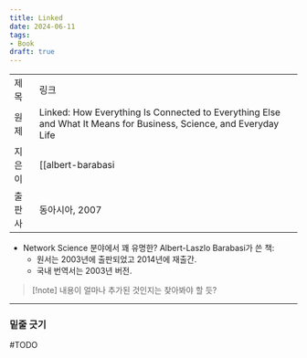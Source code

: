 ```yaml
---
title: Linked
date: 2024-06-11
tags:
- Book
draft: true
---
```


| | |
| --- |--- |
| 제목 | 링크 |
| 원제 | Linked: How Everything Is Connected to Everything Else and What It Means for Business, Science, and Everyday Life |
| 지은이 | [[albert-barabasi|Albert-Laszlo Barabasi]] |
| 출판사 | 동아시아, 2007 |

- Network Science 분야에서 꽤 유명한? Albert-Laszlo Barabasi가 쓴 책:
    - 원서는 2003년에 출판되었고 2014년에 재출간.
    - 국내 번역서는 2003년 버전.

> [!note] 내용이 얼마나 추가된 것인지는 찾아봐야 할 듯?


---
### 밑줄 긋기
#TODO